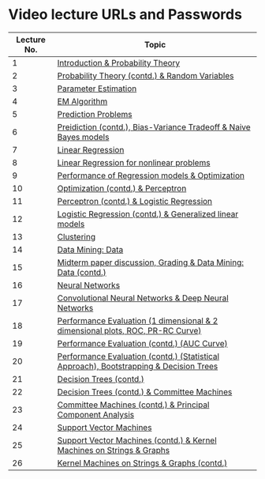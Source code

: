 # Video lecture URLs and Passwords

|Lecture No.| Topic |
| --------- | ----- |
| 1 | [Introduction & Probability Theory](https://drive.google.com/file/d/14HtaC9RX2g_0jaylyPhhNS4oGGK_IkB4/view?usp=sharing) |
| 2 | [Probability Theory (contd.) & Random Variables](https://drive.google.com/file/d/1rEN16BqZn2j1zLRsQhAR13S3GMhKqP2P/view?usp=sharing) |
| 3 | [Parameter Estimation](https://drive.google.com/file/d/1HmwwDc7u4P6SL864o5fRHjL4JowYtrI6/view?usp=sharing) |
| 4 | [EM Algorithm](https://drive.google.com/file/d/1bcu1fKiPbOVgr5XAm8lAvrR_oPUm9gWZ/view?usp=sharing) |
| 5 | [Prediction Problems](https://drive.google.com/file/d/1bs1bHCAdJYf5gUtnPt7zZ1B2H-MG1vu8/view?usp=sharing) |
| 6 | [Preidiction (contd.), Bias-Variance Tradeoff & Naive Bayes models](https://drive.google.com/file/d/13JtZOMOYndmwtzP-3du3RF_z42GuSKss/view?usp=sharing) |
| 7 | [Linear Regression](https://drive.google.com/file/d/1fSQrhUI4c2q0ZiNaY9S02X93fk3lR55l/view?usp=sharing) |
| 8 | [Linear Regression for nonlinear problems](https://drive.google.com/file/d/1PF3QmX4OWa8hyMqRlARQ8mndWic0N5zv/view?usp=sharing) |
| 9 | [Performance of Regression models & Optimization](https://drive.google.com/file/d/1SldqAJ975egfe_dBpxN67gOZuaYPlYrW/view?usp=sharing) |
| 10 | [Optimization (contd.) & Perceptron](https://drive.google.com/file/d/13gLZ3p40BpWkT-zE_qWC-oXhlH5N9Fxw/view?usp=sharing) |
| 11 | [Perceptron (contd.) & Logistic Regression]() |
| 12 | [Logistic Regression (contd.) & Generalized linear models]() |
| 13 | [Clustering]() |
| 14 | [Data Mining: Data]() |
| 15 | [Midterm paper discussion, Grading & Data Mining: Data (contd.)]() |
| 16 | [Neural Networks](https://drive.google.com/file/d/1D_bz0H0OjbAVJoZdG3lrQ0eLoCd2oDKn/view?usp=sharing) |
| 17 | [Convolutional Neural Networks & Deep Neural Networks](https://drive.google.com/file/d/1eVy1-iFHM3GXfCCBqx0nB1wkMMe_5S8v/view?usp=sharing) |
| 18 | [Performance Evaluation (1 dimensional & 2 dimensional plots, ROC, PR-RC Curve)](https://drive.google.com/file/d/1hnU3y6D3uP-ESBFsPaYnNib8jJE7incq/view?usp=sharing) |
| 19 | [Performance Evaluation (contd.) (AUC Curve)](https://drive.google.com/file/d/1HFGjrl3cptKt2MsjUq63e6yEQ4RiTVQV/view?usp=sharing) |
| 20 | [Performance Evaluation (contd.) (Statistical Approach), Bootstrapping & Decision Trees](https://drive.google.com/file/d/1_5niqL8fCUz63ewF_BH5flgPtGHcuqSa/view?usp=sharing) |
| 21 | [Decision Trees (contd.)](https://drive.google.com/file/d/1tdyCwH2qMDmATSU9Szef6fGMWYaXohu2/view?usp=sharing) |
| 22 | [Decision Trees (contd.) & Committee Machines](https://drive.google.com/file/d/1WzpuFYJEikXxa_jUQ5o4yRPzI4QpVOQs/view?usp=sharing) |
| 23 | [Committee Machines (contd.) & Principal Component Analysis](https://drive.google.com/file/d/10lbnxrgfd5wBWROAroec1N9-fN95aqqf/view?usp=sharing) |
| 24 | [Support Vector Machines](https://drive.google.com/file/d/1pyBgWKlSQvzgZPBLvpEqo_Q9KBt0hdne/view?usp=sharing) |
| 25 | [Support Vector Machines (contd.) & Kernel Machines on Strings & Graphs](https://drive.google.com/file/d/1E2sMyZla9KSz5_1qrqM3la2sUITYnGHd/view?usp=sharing) |
| 26 | [Kernel Machines on Strings & Graphs (contd.)](https://drive.google.com/file/d/1quHVTx5fCdbQ7Qp4cQKbtnD2BF5EegRZ/view?usp=sharing) |
